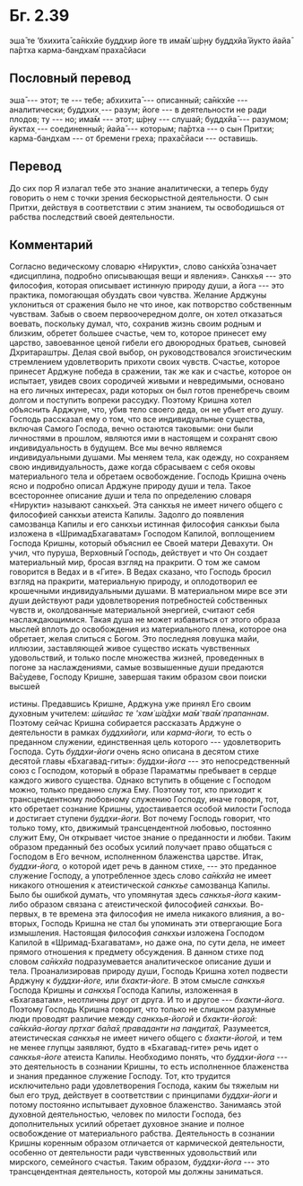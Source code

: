 # Бг. 2.39

эша̄ те ’бхихита̄ са̄н̇кхйе
буддхир йоге тв има̄м̇ ш́р̣н̣у
буддхйа̄ йукто йайа̄ па̄ртха
карма-бандхам̇ праха̄сйаси

## Пословный перевод

эша̄ --- этот; те --- тебе; абхихита̄ --- описанный; са̄н̇кхйе ---
аналитически; буддхих̣ --- разум; йоге --- в деятельности не ради плодов;
ту --- но; има̄м --- этот; ш́р̣н̣у --- слушай; буддхйа̄ --- разумом; йуктах̣
--- соединенный; йайа̄ --- которым; па̄ртха --- о сын Притхи;
карма-бандхам --- от бремени греха; праха̄сйаси --- оставишь.

## Перевод

До сих пор Я излагал тебе это знание аналитически, а теперь буду
говорить о нем с точки зрения бескорыстной деятельности. О сын Притхи,
действуя в соответствии с этим знанием, ты освободишься от рабства
последствий своей деятельности.

## Комментарий

Согласно ведическому словарю «Нирукти», слово сан̇кхйа̄ означает
«дисциплина, подробно описывающая вещи и явления». Санкхья --- это
философия, которая описывает истинную природу души, а йога --- это
практика, помогающая обуздать свои чувства. Желание Арджуны уклониться
от сражения было не что иное, как потворство собственным чувствам. Забыв
о своем первоочередном долге, он хотел отказаться воевать, поскольку
думал, что, сохранив жизнь своим родным и близким, обретет большее
счастье, чем то, которое принесет ему царство, завоеванное ценой гибели
его двоюродных братьев, сыновей Дхритараштры. Делая свой выбор, он
руководствовался эгоистическим стремлением удовлетворить прихоти своих
чувств. Счастье, которое принесет Арджуне победа в сражении, так же как
и счастье, которое он испытает, увидев своих сородичей живыми и
невредимыми, основано на его личных интересах, ради которых он был готов
пренебречь своим долгом и поступить вопреки рассудку. Поэтому Кришна
хотел объяснить Арджуне, что, убив тело своего деда, он не убьет его
душу. Господь рассказал ему о том, что все индивидуальные существа,
включая Самого Господа, вечно остаются таковыми: они были личностями в
прошлом, являются ими в настоящем и сохранят свою индивидуальность в
будущем. Все мы вечно являемся индивидуальными душами. Мы меняем тела,
как одежду, но сохраняем свою индивидуальность, даже когда сбрасываем с
себя оковы материального тела и обретаем освобождение. Господь Кришна
очень ясно и подробно описал Арджуне природу души и тела. Такое
всестороннее описание души и тела по определению словаря «Нирукти»
называют санкхьей. Эта санкхья не имеет ничего общего с философией
санкхьи атеиста Капилы. Задолго до появления самозванца Капилы и его
санкхьи истинная философия санкхьи была изложена в «ШримадБхагаватам»
Господом Капилой, воплощением Господа Кришны, который объяснил ее Своей
матери Девахути. Он учил, что пуруша, Верховный Господь, действует и что
Он создает материальный мир, бросая взгляд на пракрити. О том же самом
говорится в Ведах и в «Гите». В Ведах сказано, что Господь бросил взгляд
на пракрити, материальную природу, и оплодотворил ее крошечными
индивидуальными душами. В материальном мире все эти души действуют ради
удовлетворения потребностей собственных чувств и, околдованные
материальной энергией, считают себя наслаждающимися. Такая душа не может
избавиться от этого образа мыслей вплоть до освобождения из
материального плена, которое она обретает, желая слиться с Богом. Это
последняя ловушка майи, иллюзии, заставляющей живое существо искать
чувственных удовольствий, и только после множества жизней, проведенных в
погоне за наслаждениями, самые возвышенные души предаются Ва̄судеве,
Господу Кришне, завершая таким образом свои поиски высшей

истины. Предавшись Кришне, Арджуна уже принял Его своим духовным
учителем: *ш́ишйас те 'хам̇ ш́а̄дхи ма̄м̇ тва̄м̇ прапаннам*. Поэтому сейчас
Кришна собирается рассказать Арджуне о деятельности в рамках
*буддхийоги,* или *карма-йоги,* то есть о преданном служении,
единственная цель которого --- удовлетворить Господа. Суть *буддхи-йоги*
очень ясно описана в десятом стихе десятой главы «Бхагавад-гиты»:
*буддхи-йога* --- это непосредственный союз с Господом, который в образе
Параматмы пребывает в сердце каждого живого существа. Однако вступить в
общение с Господом можно, только преданно служа Ему. Поэтому тот, кто
приходит к трансцендентному любовному служению Господу, иначе говоря,
тот, кто обретает сознание Кришны, удостаивается особой милости Господа
и достигает ступени *буддхи-йоги.* Вот почему Господь говорит, что
только тому, кто, движимый трансцендентной любовью, постоянно служит
Ему, Он открывает чистое знание о преданности и любви. Таким образом
преданный без особых усилий получает право общаться с Господом в Его
вечном, исполненном блаженства царстве. Итак, *буддхи-йога,* о которой
идет речь в данном стихе, --- это преданное служение Господу, а
употребленное здесь слово *са̄н̇кхйа* не имеет никакого отношения к
атеистической *санкхье* самозванца Капилы. Было бы ошибкой думать, что
упомянутая здесь *санкхья-йога* каким-либо образом связана с
атеистической философией *санкхьи.* Во-первых, в те времена эта
философия не имела никакого влияния, а во-вторых, Господь Кришна не стал
бы упоминать эти отвергающие Бога измышления. Настоящая философия
*санкхьи* изложена Господом Капилой в «Шримад-Бхагаватам», но даже она,
по сути дела, не имеет прямого отношения к предмету обсуждения. В данном
стихе под словом *са̄н̇кхйа* подразумевается аналитическое описание души и
тела. Проанализировав природу души, Господь Кришна хотел подвести
Арджуну к *буддхи-йоге,* или *бхакти-йоге.* В этом смысле *санкхья*
Господа Кришны и *санкхья* Господа Капилы, изложенная в «Бхагаватам»,
неотличны друг от друга. И то и другое --- *бхакти-йога*. Поэтому
Господь Кришна говорит, что только не слишком разумные люди проводят
различие между *санкхья-йогой* и *бхакти-йогой: са̄н̇кхйа-йогау пр̣тхаг
ба̄ла̄х̣ праваданти на пан̣д̣ита̄х̣.* Разумеется, атеистическая *санкхья* не
имеет ничего общего с *бхакти-йогой,* и тем не менее глупцы заявляют,
будто в «Бхагавад-гите» речь идет о *санкхья-йоге* атеиста Капилы.
Необходимо понять, что *буддхи-йога* --- это деятельность в сознании
Кришны, то есть исполненное блаженства и знания преданное служение
Господу. Тот, кто трудится исключительно ради удовлетворения Господа,
каким бы тяжелым ни был его труд, действует в соответствии с принципами
*буддхи-йоги* и потому постоянно испытывает духовное блаженство.
Занимаясь этой духовной деятельностью, человек по милости Господа, без
дополнительных усилий обретает духовное знание и полное освобождение от
материального рабства. Деятельность в сознании Кришны коренным образом
отличается от кармической деятельности, особенно от деятельности ради
чувственных удовольствий или мирского, семейного счастья. Таким образом,
*буддхи-йога* --- это трансцендентная деятельность, которой мы должны
заниматься.
